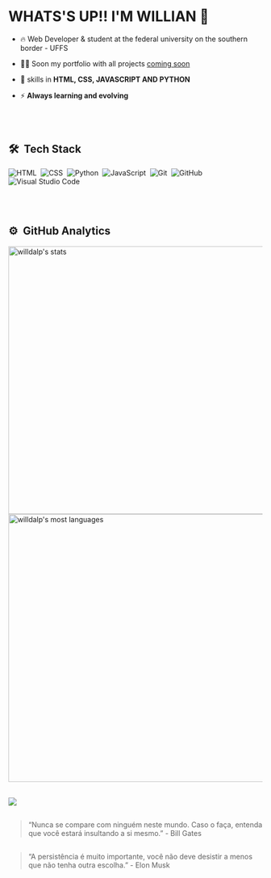 <h1 align="left">WHATS'S UP!! I'M WILLIAN 👋</h1>

- 🔥 Web Developer & student at the federal university on the southern border - UFFS

- 👨‍💻 Soon my portfolio with all projects [coming soon]()

- 💬 skills in **HTML, CSS, JAVASCRIPT AND PYTHON**

- ⚡ **Always learning and evolving**

<br><br>

## 🛠 &nbsp;Tech Stack

![HTML](https://img.shields.io/badge/-HTML-05122A?style=flat&logo=HTML5)&nbsp;
![CSS](https://img.shields.io/badge/-CSS-05122A?style=flat&logo=CSS3&logoColor=1572B6)&nbsp;
![Python](https://img.shields.io/badge/-GitHub-05122A?style=flat&logo=python)&nbsp;
![JavaScript](https://img.shields.io/badge/-JavaScript-05122A?style=flat&logo=javascript)&nbsp;
![Git](https://img.shields.io/badge/-Git-05122A?style=flat&logo=git)&nbsp;
![GitHub](https://img.shields.io/badge/-GitHub-05122A?style=flat&logo=github)&nbsp;
![Visual Studio Code](https://img.shields.io/badge/-Visual%20Studio%20Code-05122A?style=flat&logo=visual-studio-code&logoColor=007ACC)&nbsp;

<br><br>

## ⚙️ &nbsp;GitHub Analytics

<p align="left">
<img width="530em" src="https://github-readme-stats.vercel.app/api?username=willdalp&show_icons=true&theme=vision-friendly-dark" alt="willdalp's stats"/>
<img width="530em" src="https://github-readme-stats.vercel.app/api/top-langs/?username=willdalp&layout=compact&theme=vision-friendly-dark" alt="willdalp's most languages"/>
</p>

<br>

<img src="https://memecrunch.com/meme/C0XDJ/goodbye/image.gif?w=400&c=1"/>

  
  ##
  
> “Nunca se compare com ninguém neste mundo. Caso o faça, entenda que você estará insultando a si mesmo.” - Bill Gates
  ##
>“A persistência é muito importante, você não deve desistir a menos que não tenha outra escolha.” - Elon Musk
